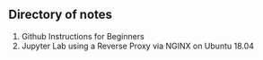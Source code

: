 ## Directory of notes

1) Github Instructions for Beginners
2) Jupyter Lab using a Reverse Proxy via NGINX on Ubuntu 18.04